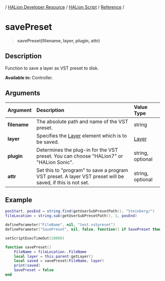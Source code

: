 / [HALion Developer Resource](../../HALion-Developer-Resource.md) / [HALion Script](./HALion-Script.md) / [Reference](./Reference.md) /

# savePreset

>**savePreset(filename, layer, plugin, attr)**

## Description

 Function to save a layer as VST preset to disk.

 **Available in:** Controller.

 ## Arguments

|Argument|Description|Value Type|
|:-|:-|:-|
|**filename**|The absolute path and name of the VST preset.|string|
|**layer**|Specifies the [Layer](./Layer.md) element which is to be saved.|[Layer](./Layer.md)|
|**plugin**|Determines the plug-in for the VST preset. You can choose "HALion7" or "HALion Sonic". |string, optional|
|**attr**|Set this to "program" to save a program VST preset. A layer VST preset will be saved, if this is not set.|string, optional|

## Example

```lua
posStart, posEnd = string.find(getUserSubPresetPath(), "Steinberg/")
fileLocation = string.sub(getUserSubPresetPath(), 1, posEnd)

defineParameter("FileName", nil, "test.vstpreset")
defineParameter("SavePreset", nil, false, function() if SavePreset then savePreset() end end)

setScriptExecTimeOut(20000)

function savePreset()
	FileName = fileLocation..FileName
	local layer = this.parent:getLayer()
	local saved = savePreset(FileName, layer)
	print(saved)
	SavePreset = false
end
```
